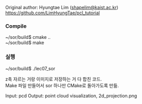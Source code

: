 

Original author: Hyungtae Lim (shapelim@kaist.ac.kr) <br>
https://github.com/LimHyungTae/pcl_tutorial


### Compile

~/sor/build$ cmake .. <br>
~/sor/build$ make

### 실행

~/sor/build$ ./lec07_sor



z축 자르는 거랑 이미지로 저장하는 거 다 합친 코드. <br>
Make 파일 만들어서 sor 하나만 CMake로 돌아가도록 만듦.

Input: pcd
Output: point cloud visualization, 2d_projection.png


